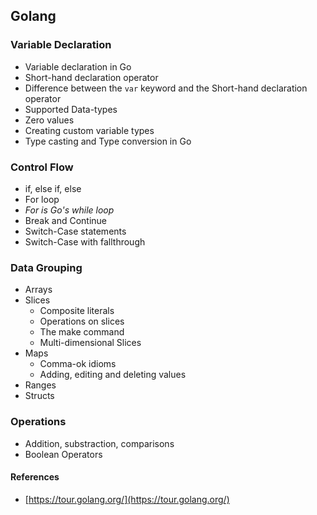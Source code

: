 ## Golang

### Variable Declaration

- Variable declaration in Go
- Short-hand declaration operator
- Difference between the `var` keyword and the Short-hand declaration operator
- Supported Data-types
- Zero values
- Creating custom variable types
- Type casting and Type conversion in Go

### Control Flow

- if, else if, else
- For loop
- *For is Go's while loop*
- Break and Continue
- Switch-Case statements
- Switch-Case with fallthrough


### Data Grouping
- Arrays
- Slices
  - Composite literals
  - Operations on slices
  - The make command
  - Multi-dimensional Slices
- Maps
  - Comma-ok idioms
  - Adding, editing and deleting values
- Ranges
- Structs

### Operations

-   Addition, substraction, comparisons
- Boolean Operators

#### References

-   [https://tour.golang.org/](https://tour.golang.org/)
